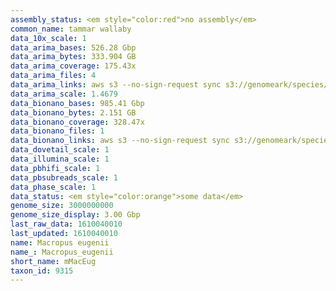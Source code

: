 ```yaml
---
assembly_status: <em style="color:red">no assembly</em>
common_name: tammar wallaby
data_10x_scale: 1
data_arima_bases: 526.28 Gbp
data_arima_bytes: 333.904 GB
data_arima_coverage: 175.43x
data_arima_files: 4
data_arima_links: aws s3 --no-sign-request sync s3://genomeark/species/Macropus_eugenii/mMacEug1/genomic_data/arima/ .<br>
data_arima_scale: 1.4679
data_bionano_bases: 985.41 Gbp
data_bionano_bytes: 2.151 GB
data_bionano_coverage: 328.47x
data_bionano_files: 1
data_bionano_links: aws s3 --no-sign-request sync s3://genomeark/species/Macropus_eugenii/mMacEug1/genomic_data/bionano/ .<br>
data_dovetail_scale: 1
data_illumina_scale: 1
data_pbhifi_scale: 1
data_pbsubreads_scale: 1
data_phase_scale: 1
data_status: <em style="color:orange">some data</em>
genome_size: 3000000000
genome_size_display: 3.00 Gbp
last_raw_data: 1610040010
last_updated: 1610040010
name: Macropus eugenii
name_: Macropus_eugenii
short_name: mMacEug
taxon_id: 9315
---
```

